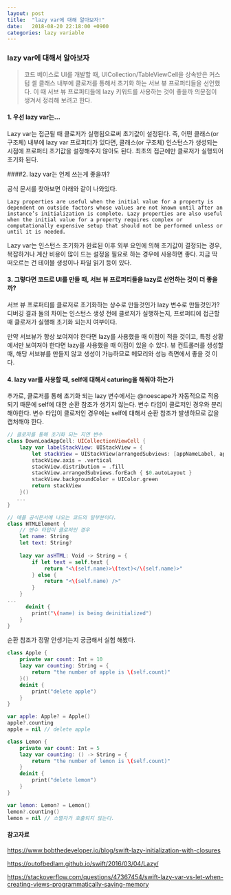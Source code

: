 ```yaml
---
layout: post
title:  "lazy var에 대해 알아보자!"
date:   2018-08-20 22:18:00 +0900
categories: lazy variable
---
```


### lazy var에 대해서 알아보자

> 코드 베이스로 UI를 개발할 때, UICollection/TableViewCell을 상속받은 커스텀 셀 클래스 내부에 클로저를 통해서 초기화 하는 서브 뷰 프로퍼티들을 선언했다. 이 때 서브 뷰 프로퍼티들에 lazy 키워드를 사용하는 것이 좋을까 의문점이 생겨서 정리해 보려고 한다. 

#### 1. 우선 lazy var는...

Lazy var는 접근될 때 클로저가 실행됨으로써 초기값이 설정된다. 즉, 어떤 클래스(or 구조체) 내부에 lazy var 프로퍼티가 있다면, 클래스(or 구조체) 인스턴스가 생성되는 시점에 프로퍼티 초기값을 설정해주지 않아도 된다. 최초의 접근에만 클로저가 실행되어 초기화 된다.

####2. lazy var는 언제 쓰는게 좋을까?

공식 문서를 찾아보면 아래와 같이 나와있다.

```
Lazy properties are useful when the initial value for a property is dependent on outside factors whose values are not known until after an instance’s initialization is complete. Lazy properties are also useful when the initial value for a property requires complex or computationally expensive setup that should not be performed unless or until it is needed.
```

Lazy var는 인스턴스 초기화가 완료된 이후 외부 요인에 의해 초기값이 결정되는 경우, 복잡하거나 계산 비용이 많이 드는 설정을 필요로 하는 경우에 사용하면 좋다. 지금 딱 떠오르는 건 테이블 생성이나 파일 읽기 등이 있다.

#### 3. 그렇다면 코드로 UI를 만들 때, 서브 뷰 프로퍼티들을 lazy로 선언하는 것이 더 좋을까?

서브 뷰 프로퍼티를 클로저로 초기화하는 상수로 만들것인가 lazy 변수로 만들것인가? 디버깅 결과 둘의 차이는 인스턴스 생성 전에 클로저가 실행하는지, 프로퍼티에 접근할 때 클로저가 실행해 초기화 되는지 여부이다. 

만약 서브뷰가 항상 보여져야 한다면 lazy를 사용했을 때 이점이 적을 것이고, 특정 상황에서만 보여져야 한다면 lazy를 사용했을 때 이점이 있을 수 있다. 뷰 컨트롤러를 생성할 때, 해당 서브뷰를 만들지 않고 생성이 가능하므로 메모리와 성능 측면에서 좋을 것 이다.

#### 4. lazy var를 사용할 때, self에 대해서 caturing을 해줘야 하는가

추가로, 클로저를 통해 초기화 되는 lazy 변수에서는 @noescape가 자동적으로 적용되기 때문에 self에 대한 순환 참조가 생기지 않는다. 변수 타입이 클로저인 경우와 분리해야한다. 변수 타입이 클로저인 경우에는 self에 대해서 순환 참조가 발생하므로 값을 캡처해야 한다.

```swift
// 클로저를 통해 초기화 되는 지연 변수
class DownLoadAppCell: UICollectionViewCell {
    lazy var labelStackView: UIStackView = {
        let stackView = UIStackView(arrangedSubviews: [appNameLabel, appSimpleCommentLabel])
        stackView.axis = .vertical
        stackView.distribution = .fill
        stackView.arrangedSubviews.forEach { $0.autoLayout }
        stackView.backgroundColor = UIColor.green
        return stackView
    }()
   ...
}
```

```swift
// 애플 공식문서에 나오는 코드의 일부분이다.
class HTMLElement {
    // 변수 타입이 클로저인 경우
    let name: String
    let text: String?
    
    lazy var asHTML: Void -> String = {
        if let text = self.text {
            return "<\(self.name)>\(text)</\(self.name)>"
        } else {
            return "<\(self.name) />"
        }
    }
...  
      deinit {
        print("\(name) is being deinitialized")
    }
}
```
순환 참조가 정말 안생기는지 궁금해서 실험 해봤다.

```swift
class Apple {
    private var count: Int = 10
    lazy var counting: String = {
        return "the number of apple is \(self.count)"
    }()
    deinit {
        print("delete apple")
    }
}

var apple: Apple? = Apple()
apple?.counting
apple = nil // delete apple
```

```swift
class Lemon {
    private var count: Int = 5
    lazy var counting: () -> String = {
        return "the number of lemon is \(self.count)"
    }
    deinit {
        print("delete lemon")
    }
}

var lemon: Lemon? = Lemon()
lemon?.counting() 
lemon = nil // 소멸자가 호출되지 않는다.
```



#### 참고자료

https://www.bobthedeveloper.io/blog/swift-lazy-initialization-with-closures

https://outofbedlam.github.io/swift/2016/03/04/Lazy/

https://stackoverflow.com/questions/47367454/swift-lazy-var-vs-let-when-creating-views-programmatically-saving-memory



